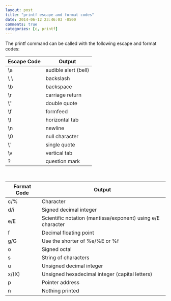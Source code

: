 ```yaml
---
layout: post
title: "printf escape and format codes"
date: 2014-06-12 23:46:03 -0500
comments: true
categories: [c, printf]
---
```


The printf command can be called with the following escape and format codes:

| Escape Code | Output 
|-|-
| \a | audible alert (bell)
| \\ \\ | backslash
| \b | backspace
| \r | carriage return
| \\" | double quote
| \f | formfeed
| \t | horizontal tab
| \n | newline
| \0 | null character
| \\' | single quote
| \v | vertical tab
| \? | question mark

<br />

| Format Code | Output
|-|-
| c/% | Character
| d/i | Signed decimal integer
| e/E | Scientific notation (mantissa/exponent) using e/E character
| f | Decimal floating point
| g/G | Use the shorter of %e/%E or %f
| o | Signed octal
| s | String of characters
| u | Unsigned decimal integer
| x/(X) | Unsigned hexadecimal integer (capital letters)
| p | Pointer address
| n | Nothing printed 